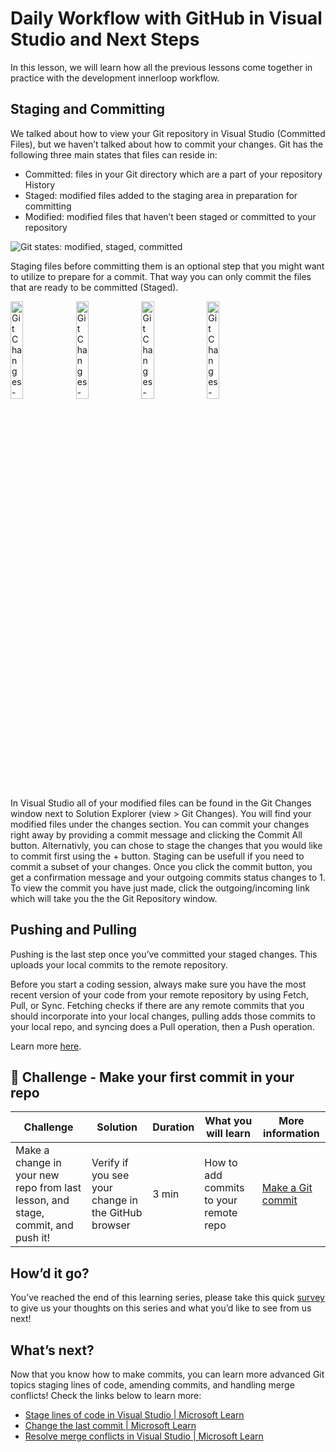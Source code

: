 ﻿# Daily Workflow with GitHub in Visual Studio and Next Steps 
In this lesson, we will learn how all the previous lessons come together in practice with the development innerloop workflow.

## Staging and Committing 
We talked about how to view your Git repository in Visual Studio (Committed Files), but we haven’t talked about how to commit your changes. Git has the following three main states that files can reside in:
*	Committed: files in your Git directory which are a part of your repository History
*	Staged: modified files added to the staging area in preparation for committing
*	Modified: modified files that haven’t been staged or committed to your repository

![Git states: modified, staged, committed](images/git-states.png)

Staging files before committing them is an optional step that you might want to utilize to prepare for a commit. That way you can only commit the files that are ready to be committed (Staged).

<div>
<img src="images/git-changes-modified.png" alt="Git Changes - modified" width="20%"/>
<img src="images/git-changes-staged.png" alt="Git Changes - staged" width="20%"/>
<img src="images/git-changes-commit-message.png" alt="Git Changes - commit message" width="20%"/>
<img src="images/git-changes-committed.png" alt="Git Changes - committed" width="20%"/>
</div>    

In Visual Studio all of your modified files can be found in the Git Changes window next to Solution Explorer (view > Git Changes). You will find your modified files under the changes section. You can commit your changes right away by providing a commit message and clicking the Commit All button. Alternativly, you can chose to stage the changes that you would like to commit first using the + button. Staging can be usefull if you need to commit a subset of your changes. Once you click the commit button, you get a confirmation message and your outgoing commits status changes to 1. To view the commit you have just made, click the outgoing/incoming link which will take you the the Git Repository window. 

## Pushing and Pulling
Pushing is the last step once you’ve committed your staged changes. This uploads your local commits to the remote repository.

Before you start a coding session, always make sure you have the most recent version of your code from your remote repository by using Fetch, Pull, or Sync. Fetching checks if there are any remote commits that you should incorporate into your local changes, pulling adds those commits to your local repo, and syncing does a Pull operation, then a Push operation.

Learn more [here](https://aka.ms/vsgitlearn-1-git-fetch).

## 🚨 Challenge - Make your first commit in your repo

| Challenge  | Solution   | Duration   | What you will learn | More information |
| ------------------------------- | ------------------------------- | ----------- |  -------------------------------------- | --------------- |
| Make a change in your new repo from last lesson, and stage, commit, and push it!	| Verify if you see your change in the GitHub  browser| 3 min |  How to add commits to your remote repo | [Make a Git commit](https://aka.ms/vsgitlearn-1-make-commit) |

## How’d it go?
You’ve reached the end of this learning series, please take this quick [survey](https://aka.ms/vsgitlearn-1-survey) to give us your thoughts on this series and what you’d like to see from us next!

## What’s next?
Now that you know how to make commits, you can learn more advanced Git topics staging lines of code,  amending commits, and handling merge conflicts! Check the links below to learn more:
*	[Stage lines of code in Visual Studio | Microsoft Learn](https://aka.ms/vsgitlearn-1-line-stage)
*	[Change the last commit | Microsoft Learn](https://aka.ms/vsgitlearn-1-amend)
*	[Resolve merge conflicts in Visual Studio | Microsoft Learn](https://aka.ms/vsgitlearn-1-resolve-conflicts)
